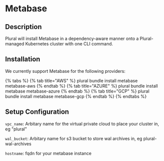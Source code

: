 
# Metabase

## Description
Plural will install Metabase in a dependency-aware manner onto a Plural-managed Kubernetes cluster with one CLI command.

## Installation
We currently support Metabase for the following providers:

{% tabs %}
{% tab title="AWS" %} plural bundle install metabase metabase-aws {% endtab %} {% tab title="AZURE" %} plural bundle install metabase metabase-azure {% endtab %} {% tab title="GCP" %} plural bundle install metabase metabase-gcp {% endtab %}
{% endtabs %}

## Setup Configuration
`vpc_name`: Arbitary name for the virtual private cloud to place your cluster in, eg "plural"



`wal_bucket`: Arbitary name for s3 bucket to store wal archives in, eg plural-wal-archives

`hostname`: fqdn for your metabase instance
    
